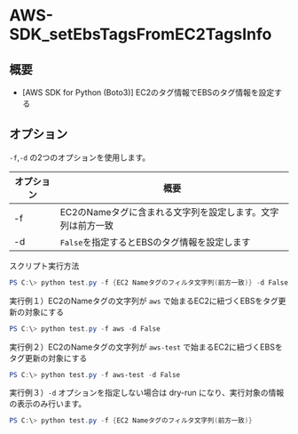 # AWS-SDK_setEbsTagsFromEC2TagsInfo

## 概要
- [AWS SDK for Python (Boto3)] EC2のタグ情報でEBSのタグ情報を設定する

## オプション

`-f`,`-d` の2つのオプションを使用します。

|オプション|概要|
|---|---|
|-f|EC2のNameタグに含まれる文字列を設定します。文字列は前方一致|
|-d|`False`を指定するとEBSのタグ情報を設定します|


スクリプト実行方法

```powershell
PS C:\> python test.py -f {EC2 Nameタグのフィルタ文字列(前方一致)} -d False
```

実行例１）EC2のNameタグの文字列が `aws` で始まるEC2に紐づくEBSをタグ更新の対象にする

```powershell
PS C:\> python test.py -f aws -d False
```

実行例２）EC2のNameタグの文字列が `aws-test` で始まるEC2に紐づくEBSをタグ更新の対象にする

```powershell
PS C:\> python test.py -f aws-test -d False
```

実行例３）`-d` オプションを指定しない場合は dry-run になり、実行対象の情報の表示のみ行います。

```powershell
PS C:\> python test.py -f {EC2 Nameタグのフィルタ文字列(前方一致)}
```
